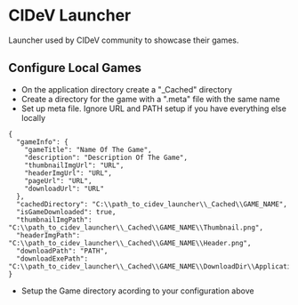 # CIDeV Launcher

Launcher used by CIDeV community to showcase their games.


## Configure Local Games

* On the application directory create a "_Cached" directory
* Create a directory for the game with a ".meta" file with the same name
* Set up meta file. Ignore URL and PATH setup if you have everything else locally
```
{
  "gameInfo": {
    "gameTitle": "Name Of The Game",
    "description": "Description Of The Game",
    "thumbnailImgUrl": "URL",
    "headerImgUrl": "URL",
    "pageUrl": "URL",
    "downloadUrl": "URL"
  },
  "cachedDirectory": "C:\\path_to_cidev_launcher\\_Cached\\GAME_NAME",
  "isGameDownloaded": true,
  "thumbnailImgPath": "C:\\path_to_cidev_launcher\\_Cached\\GAME_NAME\\Thumbnail.png",
  "headerImgPath": "C:\\path_to_cidev_launcher\\_Cached\\GAME_NAME\\Header.png",
  "downloadPath": "PATH",
  "downloadExePath": "C:\\path_to_cidev_launcher\\_Cached\\GAME_NAME\\DownloadDir\\Application.exe"
}
```
* Setup the Game directory acording to your configuration above